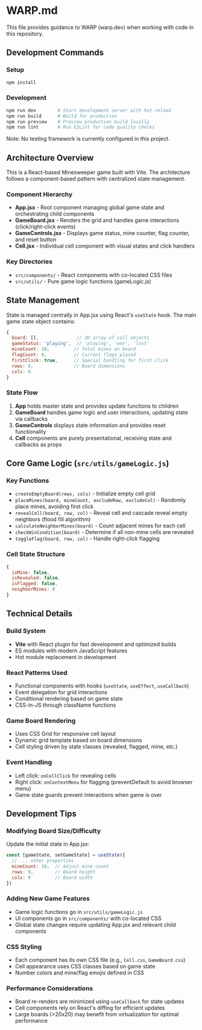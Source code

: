 # WARP.md

This file provides guidance to WARP (warp.dev) when working with code in this repository.

## Development Commands

### Setup
```bash
npm install
```

### Development
```bash
npm run dev        # Start development server with hot reload
npm run build      # Build for production
npm run preview    # Preview production build locally
npm run lint       # Run ESLint for code quality checks
```

Note: No testing framework is currently configured in this project.

## Architecture Overview

This is a React-based Minesweeper game built with Vite. The architecture follows a component-based pattern with centralized state management.

### Component Hierarchy
- **App.jsx** - Root component managing global game state and orchestrating child components
- **GameBoard.jsx** - Renders the grid and handles game interactions (click/right-click events)
- **GameControls.jsx** - Displays game status, mine counter, flag counter, and reset button
- **Cell.jsx** - Individual cell component with visual states and click handlers

### Key Directories
- `src/components/` - React components with co-located CSS files
- `src/utils/` - Pure game logic functions (gameLogic.js)

## State Management

State is managed centrally in App.jsx using React's `useState` hook. The main game state object contains:

```javascript
{
  board: [],              // 2D array of cell objects
  gameStatus: 'playing',  // 'playing', 'won', 'lost'
  mineCount: 10,         // Total mines on board
  flagCount: 0,          // Current flags placed
  firstClick: true,      // Special handling for first click
  rows: 9,               // Board dimensions
  cols: 9
}
```

### State Flow
1. **App** holds master state and provides update functions to children
2. **GameBoard** handles game logic and user interactions, updating state via callbacks
3. **GameControls** displays state information and provides reset functionality
4. **Cell** components are purely presentational, receiving state and callbacks as props

## Core Game Logic (`src/utils/gameLogic.js`)

### Key Functions
- `createEmptyBoard(rows, cols)` - Initialize empty cell grid
- `placeMines(board, mineCount, excludeRow, excludeCol)` - Randomly place mines, avoiding first click
- `revealCell(board, row, col)` - Reveal cell and cascade reveal empty neighbors (flood fill algorithm)
- `calculateNeighborMines(board)` - Count adjacent mines for each cell
- `checkWinCondition(board)` - Determine if all non-mine cells are revealed
- `toggleFlag(board, row, col)` - Handle right-click flagging

### Cell State Structure
```javascript
{
  isMine: false,
  isRevealed: false,
  isFlagged: false,
  neighborMines: 0
}
```

## Technical Details

### Build System
- **Vite** with React plugin for fast development and optimized builds
- ES modules with modern JavaScript features
- Hot module replacement in development

### React Patterns Used
- Functional components with hooks (`useState`, `useEffect`, `useCallback`)
- Event delegation for grid interactions
- Conditional rendering based on game state
- CSS-in-JS through className functions

### Game Board Rendering
- Uses CSS Grid for responsive cell layout
- Dynamic grid template based on board dimensions
- Cell styling driven by state classes (revealed, flagged, mine, etc.)

### Event Handling
- Left click: `onCellClick` for revealing cells
- Right click: `onContextMenu` for flagging (preventDefault to avoid browser menu)
- Game state guards prevent interactions when game is over

## Development Tips

### Modifying Board Size/Difficulty
Update the initial state in App.jsx:
```javascript
const [gameState, setGameState] = useState({
  // ... other properties
  mineCount: 10,  // Adjust mine count
  rows: 9,        // Board height
  cols: 9         // Board width
})
```

### Adding New Game Features
- Game logic functions go in `src/utils/gameLogic.js`
- UI components go in `src/components/` with co-located CSS
- Global state changes require updating App.jsx and relevant child components

### CSS Styling
- Each component has its own CSS file (e.g., `Cell.css`, `GameBoard.css`)
- Cell appearance uses CSS classes based on game state
- Number colors and mine/flag emojis defined in CSS

### Performance Considerations
- Board re-renders are minimized using `useCallback` for state updates
- Cell components rely on React's diffing for efficient updates
- Large boards (>20x20) may benefit from virtualization for optimal performance
